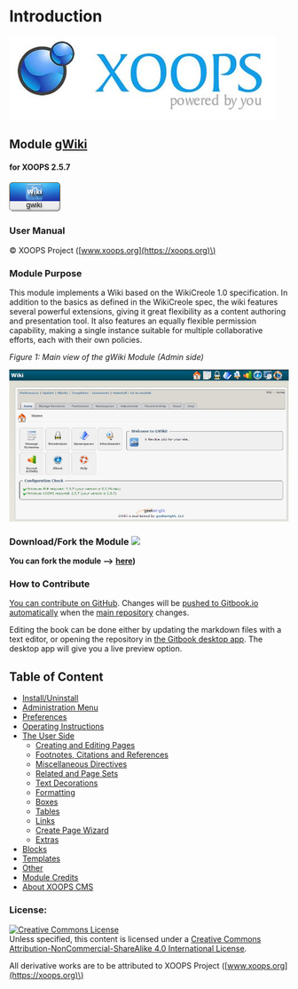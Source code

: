 # Introduction

![logoXoops.jpg](.gitbook/assets/logoxoops.jpg)

## Module [**gWiki**](https://github.com/geekwright/gwiki)

#### for XOOPS 2.5.7

![logoModule.png](.gitbook/assets/logomodule.png)

### User Manual

© XOOPS Project \([www.xoops.org](https://xoops.org)\)

### Module Purpose

This module implements a Wiki based on the WikiCreole 1.0 specification. In addition to the basics as defined in the WikiCreole spec, the wiki features several powerful extensions, giving it great flexibility as a content authoring and presentation tool. It also features an equally flexible permission capability, making a single instance suitable for multiple collaborative efforts, each with their own policies.

 _Figure 1: Main view of the gWiki Module \(Admin side\)_

![](.gitbook/assets/image001.jpg)

### Download/Fork the Module ![](https://xoops.org/images/forkit.png)

**You can fork the module --&gt;** [**here**](https://github.com/geekwright/gwiki)**\)**

### How to Contribute

[You can contribute on GitHub](https://github.com/XoopsDocs/gwiki-tutorial). Changes will be [pushed to Gitbook.io automatically](https://www.gitbook.com/book/xoops/gwiki-tutorial/activity) when the [main repository](https://github.com/XoopsDocs/gwiki-tutorial) changes.

Editing the book can be done either by updating the markdown files with a text editor, or opening the repository in [the Gitbook desktop app](https://github.com/GitbookIO/editor/blob/master/README.md). The desktop app will give you a live preview option.

## Table of Content

* [Install/Uninstall](install-uninstall.md)
* [Administration Menu](administration-menu.md)
* [Preferences](preferences.md)
* [Operating Instructions](operating-instructions.md)
* [The User Side](the-user-side/)
  * [Creating and Editing Pages](the-user-side/creating-and-editing-pages.md)
  * [Footnotes, Citations and References](the-user-side/footnotes-citations-and-references.md)
  * [Miscellaneous Directives](the-user-side/miscellaneous-directives.md)
  * [Related and Page Sets](the-user-side/related-and-page-sets.md)
  * [Text Decorations](the-user-side/text-decorations.md)
  * [Formatting](the-user-side/formatting.md)
  * [Boxes](the-user-side/boxes.md)
  * [Tables](the-user-side/tables.md)
  * [Links](the-user-side/links.md)
  * [Create Page Wizard ](the-user-side/create-page-wizard.md)
  * [Extras](the-user-side/extras.md)
* [Blocks](blocks.md)
* [Templates](templates.md)
* [Other](other.md) 
* [Module Credits](module-credits.md)
* [About XOOPS CMS](about-xoops-cms.md)

### License:

[![Creative Commons License](https://i.creativecommons.org/l/by-nc-sa/4.0/88x31.png)](http://creativecommons.org/licenses/by-nc-sa/4.0/)  
Unless specified, this content is licensed under a [Creative Commons Attribution-NonCommercial-ShareAlike 4.0 International License](http://creativecommons.org/licenses/by-nc-sa/4.0/).

All derivative works are to be attributed to XOOPS Project \([www.xoops.org](https://xoops.org)\)

